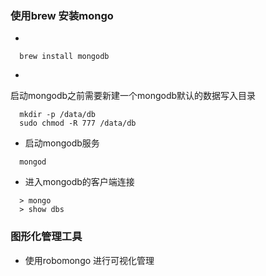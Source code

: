 ### 使用brew 安装mongo
- 
```
  brew install mongodb
```
- 
启动mongodb之前需要新建一个mongodb默认的数据写入目录
```
  mkdir -p /data/db
  sudo chmod -R 777 /data/db 
```
- 启动mongodb服务
```
  mongod
```
- 进入mongodb的客户端连接
```
  > mongo
  > show dbs
```
###  图形化管理工具
- 使用robomongo 进行可视化管理
